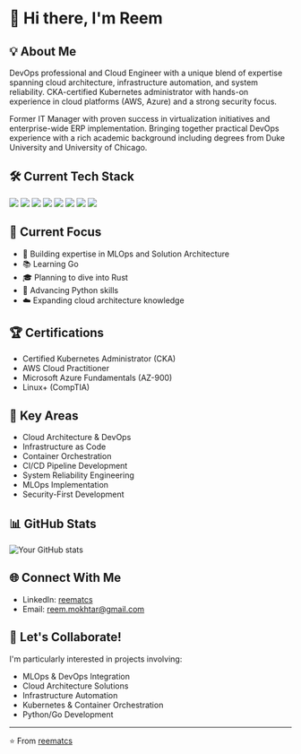 # 👋 Hi there, I'm Reem

## 💡 About Me
DevOps professional and Cloud Engineer with a unique blend of expertise spanning cloud architecture, infrastructure automation, and system reliability. CKA-certified Kubernetes administrator with hands-on experience in cloud platforms (AWS, Azure) and a strong security focus.

Former IT Manager with proven success in virtualization initiatives and enterprise-wide ERP implementation. Bringing together practical DevOps experience with a rich academic background including degrees from Duke University and University of Chicago.

## 🛠️ Current Tech Stack
![](https://img.shields.io/badge/Container-Kubernetes-informational?style=flat&logo=kubernetes&logoColor=white&color=2bbc8a)
![](https://img.shields.io/badge/Cloud-AWS-informational?style=flat&logo=amazon-aws&logoColor=white&color=2bbc8a)
![](https://img.shields.io/badge/Cloud-Azure-informational?style=flat&logo=microsoft-azure&logoColor=white&color=2bbc8a)
![](https://img.shields.io/badge/IaC-Terraform-informational?style=flat&logo=terraform&logoColor=white&color=2bbc8a)
![](https://img.shields.io/badge/CI/CD-Jenkins-informational?style=flat&logo=jenkins&logoColor=white&color=2bbc8a)
![](https://img.shields.io/badge/Config-Ansible-informational?style=flat&logo=ansible&logoColor=white&color=2bbc8a)
![](https://img.shields.io/badge/Code-Python-informational?style=flat&logo=python&logoColor=white&color=2bbc8a)
![](https://img.shields.io/badge/Code-Go-informational?style=flat&logo=go&logoColor=white&color=2bbc8a)

## 🎯 Current Focus
- 🔨 Building expertise in MLOps and Solution Architecture
- 📚 Learning Go
- 🎓 Planning to dive into Rust
- 🐍 Advancing Python skills
- ☁️ Expanding cloud architecture knowledge

## 🏆 Certifications
- Certified Kubernetes Administrator (CKA)
- AWS Cloud Practitioner
- Microsoft Azure Fundamentals (AZ-900)
- Linux+ (CompTIA)

## 💼 Key Areas
- Cloud Architecture & DevOps
- Infrastructure as Code
- Container Orchestration
- CI/CD Pipeline Development
- System Reliability Engineering
- MLOps Implementation
- Security-First Development

## 📊 GitHub Stats
![Your GitHub stats](https://github-readme-stats.vercel.app/api?username=reematcs&show_icons=true&theme=dracula)

## 🌐 Connect With Me
- LinkedIn: [reematcs](https://www.linkedin.com/in/reematcs)
- Email: reem.mokhtar@gmail.com

## 🤝 Let's Collaborate!
I'm particularly interested in projects involving:
- MLOps & DevOps Integration
- Cloud Architecture Solutions
- Infrastructure Automation
- Kubernetes & Container Orchestration
- Python/Go Development

---
⭐️ From [reematcs](https://github.com/reematcs)
